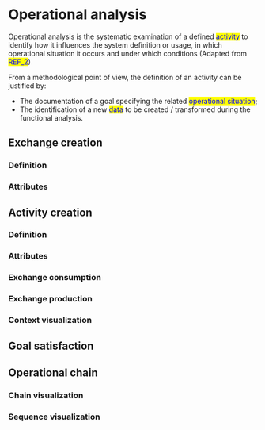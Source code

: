 # Operational analysis

Operational analysis is the systematic examination of a defined <mark style="color:blue;">activity</mark> to identify how it influences the system definition or usage, in which operational situation it occurs and under which conditions (Adapted from <mark style="color:blue;">REF\_2</mark>)

From a methodological point of view, the definition of an activity can be justified by:

* The documentation of a goal specifying the related <mark style="color:blue;">operational situation</mark>;
* The identification of a new <mark style="color:blue;">data</mark> to be created / transformed during the functional analysis.

## Exchange creation

### Definition

### Attributes

## Activity creation

### Definition

### Attributes

### Exchange consumption

### Exchange production

### Context visualization



## Goal satisfaction

## Operational chain

### Chain visualization

### Sequence visualization
